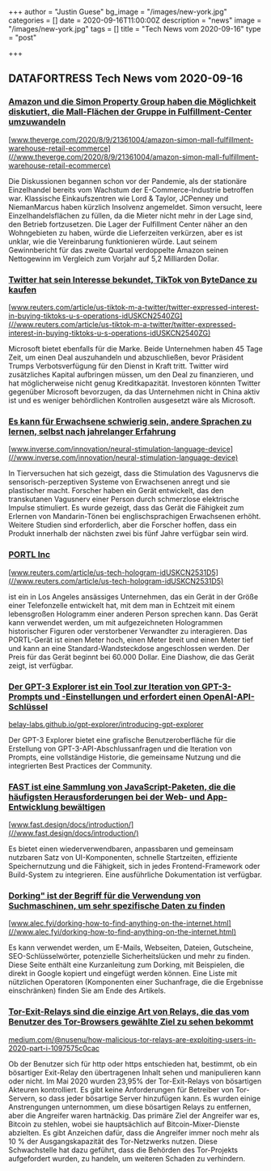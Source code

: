 +++
author = "Justin Guese"
bg_image = "/images/new-york.jpg"
categories = []
date = 2020-09-16T11:00:00Z
description = "news"
image = "/images/new-york.jpg"
tags = []
title = "Tech News vom 2020-09-16"
type = "post"

+++

        
## DATAFORTRESS Tech News vom 2020-09-16





### [Amazon und die Simon Property Group haben die Möglichkeit diskutiert, die Mall-Flächen der Gruppe in Fulfillment-Center umzuwandeln](//www.theverge.com/2020/8/9/21361004/amazon-simon-mall-fulfillment-warehouse-retail-ecommerce)


[www.theverge.com/2020/8/9/21361004/amazon-simon-mall-fulfillment-warehouse-retail-ecommerce](//www.theverge.com/2020/8/9/21361004/amazon-simon-mall-fulfillment-warehouse-retail-ecommerce)


Die Diskussionen begannen schon vor der Pandemie, als der stationäre Einzelhandel bereits vom Wachstum der E-Commerce-Industrie betroffen war. Klassische Einkaufszentren wie Lord & Taylor, JCPenney und NiemanMarcus haben kürzlich Insolvenz angemeldet. Simon versucht, leere Einzelhandelsflächen zu füllen, da die Mieter nicht mehr in der Lage sind, den Betrieb fortzusetzen. Die Lager der Fulfillment Center näher an den Wohngebieten zu haben, würde die Lieferzeiten verkürzen, aber es ist unklar, wie die Vereinbarung funktionieren würde. Laut seinem Gewinnbericht für das zweite Quartal verdoppelte Amazon seinen Nettogewinn im Vergleich zum Vorjahr auf 5,2 Milliarden Dollar.


### [Twitter hat sein Interesse bekundet, TikTok von ByteDance zu kaufen](//www.reuters.com/article/us-tiktok-m-a-twitter/twitter-expressed-interest-in-buying-tiktoks-u-s-operations-idUSKCN2540ZG)


[www.reuters.com/article/us-tiktok-m-a-twitter/twitter-expressed-interest-in-buying-tiktoks-u-s-operations-idUSKCN2540ZG](//www.reuters.com/article/us-tiktok-m-a-twitter/twitter-expressed-interest-in-buying-tiktoks-u-s-operations-idUSKCN2540ZG)


Microsoft bietet ebenfalls für die Marke. Beide Unternehmen haben 45 Tage Zeit, um einen Deal auszuhandeln und abzuschließen, bevor Präsident Trumps Verbotsverfügung für den Dienst in Kraft tritt. Twitter wird zusätzliches Kapital aufbringen müssen, um den Deal zu finanzieren, und hat möglicherweise nicht genug Kreditkapazität. Investoren könnten Twitter gegenüber Microsoft bevorzugen, da das Unternehmen nicht in China aktiv ist und es weniger behördlichen Kontrollen ausgesetzt wäre als Microsoft.


### [Es kann für Erwachsene schwierig sein, andere Sprachen zu lernen, selbst nach jahrelanger Erfahrung](//www.inverse.com/innovation/neural-stimulation-language-device)


[www.inverse.com/innovation/neural-stimulation-language-device](//www.inverse.com/innovation/neural-stimulation-language-device)


In Tierversuchen hat sich gezeigt, dass die Stimulation des Vagusnervs die sensorisch-perzeptiven Systeme von Erwachsenen anregt und sie plastischer macht. Forscher haben ein Gerät entwickelt, das den transkutanen Vagusnerv einer Person durch schmerzlose elektrische Impulse stimuliert. Es wurde gezeigt, dass das Gerät die Fähigkeit zum Erlernen von Mandarin-Tönen bei englischsprachigen Erwachsenen erhöht. Weitere Studien sind erforderlich, aber die Forscher hoffen, dass ein Produkt innerhalb der nächsten zwei bis fünf Jahre verfügbar sein wird.


### [PORTL Inc](//www.reuters.com/article/us-tech-hologram-idUSKCN2531D5)


[www.reuters.com/article/us-tech-hologram-idUSKCN2531D5](//www.reuters.com/article/us-tech-hologram-idUSKCN2531D5)


ist ein in Los Angeles ansässiges Unternehmen, das ein Gerät in der Größe einer Telefonzelle entwickelt hat, mit dem man in Echtzeit mit einem lebensgroßen Hologramm einer anderen Person sprechen kann. Das Gerät kann verwendet werden, um mit aufgezeichneten Hologrammen historischer Figuren oder verstorbener Verwandter zu interagieren. Das PORTL-Gerät ist einen Meter hoch, einen Meter breit und einen Meter tief und kann an eine Standard-Wandsteckdose angeschlossen werden. Der Preis für das Gerät beginnt bei 60.000 Dollar. Eine Diashow, die das Gerät zeigt, ist verfügbar.


### [Der GPT-3 Explorer ist ein Tool zur Iteration von GPT-3-Prompts und -Einstellungen und erfordert einen OpenAI-API-Schlüssel](//belay-labs.github.io/gpt-explorer/introducing-gpt-explorer)


[belay-labs.github.io/gpt-explorer/introducing-gpt-explorer](//belay-labs.github.io/gpt-explorer/introducing-gpt-explorer)


Der GPT-3 Explorer bietet eine grafische Benutzeroberfläche für die Erstellung von GPT-3-API-Abschlussanfragen und die Iteration von Prompts, eine vollständige Historie, die gemeinsame Nutzung und die integrierten Best Practices der Community.


### [FAST ist eine Sammlung von JavaScript-Paketen, die die häufigsten Herausforderungen bei der Web- und App-Entwicklung bewältigen](//www.fast.design/docs/introduction/)


[www.fast.design/docs/introduction/](//www.fast.design/docs/introduction/)


Es bietet einen wiederverwendbaren, anpassbaren und gemeinsam nutzbaren Satz von UI-Komponenten, schnelle Startzeiten, effiziente Speichernutzung und die Fähigkeit, sich in jedes Frontend-Framework oder Build-System zu integrieren. Eine ausführliche Dokumentation ist verfügbar.


### [Dorking" ist der Begriff für die Verwendung von Suchmaschinen, um sehr spezifische Daten zu finden](//www.alec.fyi/dorking-how-to-find-anything-on-the-internet.html)


[www.alec.fyi/dorking-how-to-find-anything-on-the-internet.html](//www.alec.fyi/dorking-how-to-find-anything-on-the-internet.html)


Es kann verwendet werden, um E-Mails, Webseiten, Dateien, Gutscheine, SEO-Schlüsselwörter, potenzielle Sicherheitslücken und mehr zu finden. Diese Seite enthält eine Kurzanleitung zum Dorking, mit Beispielen, die direkt in Google kopiert und eingefügt werden können. Eine Liste mit nützlichen Operatoren (Komponenten einer Suchanfrage, die die Ergebnisse einschränken) finden Sie am Ende des Artikels.


### [Tor-Exit-Relays sind die einzige Art von Relays, die das vom Benutzer des Tor-Browsers gewählte Ziel zu sehen bekommt](//medium.com/@nusenu/how-malicious-tor-relays-are-exploiting-users-in-2020-part-i-1097575c0cac)


[medium.com/@nusenu/how-malicious-tor-relays-are-exploiting-users-in-2020-part-i-1097575c0cac](//medium.com/@nusenu/how-malicious-tor-relays-are-exploiting-users-in-2020-part-i-1097575c0cac)


Ob der Benutzer sich für http oder https entschieden hat, bestimmt, ob ein bösartiger Exit-Relay den übertragenen Inhalt sehen und manipulieren kann oder nicht. Im Mai 2020 wurden 23,95% der Tor-Exit-Relays von bösartigen Akteuren kontrolliert. Es gibt keine Anforderungen für Betreiber von Tor-Servern, so dass jeder bösartige Server hinzufügen kann. Es wurden einige Anstrengungen unternommen, um diese bösartigen Relays zu entfernen, aber die Angreifer waren hartnäckig. Das primäre Ziel der Angreifer war es, Bitcoin zu stehlen, wobei sie hauptsächlich auf Bitcoin-Mixer-Dienste abzielten. Es gibt Anzeichen dafür, dass die Angreifer immer noch mehr als 10 % der Ausgangskapazität des Tor-Netzwerks nutzen. Diese Schwachstelle hat dazu geführt, dass die Behörden des Tor-Projekts aufgefordert wurden, zu handeln, um weiteren Schaden zu verhindern.